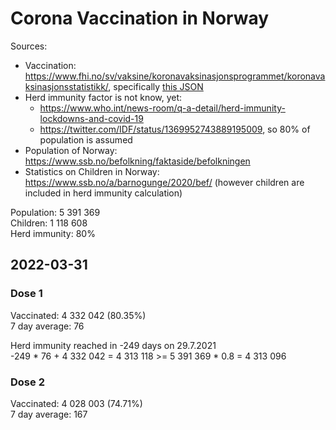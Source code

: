 # Corona Vaccination in Norway

Sources:

- Vaccination: <https://www.fhi.no/sv/vaksine/koronavaksinasjonsprogrammet/koronavaksinasjonsstatistikk/>, specifically [this JSON](https://www.fhi.no/api/chartdata/api/99119)
- Herd immunity factor is not know, yet:
  - <https://www.who.int/news-room/q-a-detail/herd-immunity-lockdowns-and-covid-19>
  - <https://twitter.com/IDF/status/1369952743889195009>, so 80% of population is assumed
- Population of Norway: <https://www.ssb.no/befolkning/faktaside/befolkningen>
- Statistics on Children in Norway: https://www.ssb.no/a/barnogunge/2020/bef/ (however children are included in herd immunity calculation)

Population: 5 391 369  
Children: 1 118 608  
Herd immunity: 80%  

## 2022-03-31

### Dose 1

Vaccinated: 4 332 042 (80.35%)  
7 day average: 76

Herd immunity reached in -249 days on 29.7.2021  
-249 * 76 + 4 332 042 = 4 313 118 >= 5 391 369 * 0.8 = 4 313 096

### Dose 2

Vaccinated: 4 028 003 (74.71%)  
7 day average: 167

